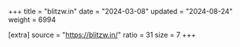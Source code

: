 +++
title = "blitzw.in"
date = "2024-03-08"
updated = "2024-08-24"
weight = 6994

[extra]
source = "https://blitzw.in/"
ratio = 31
size = 7
+++
